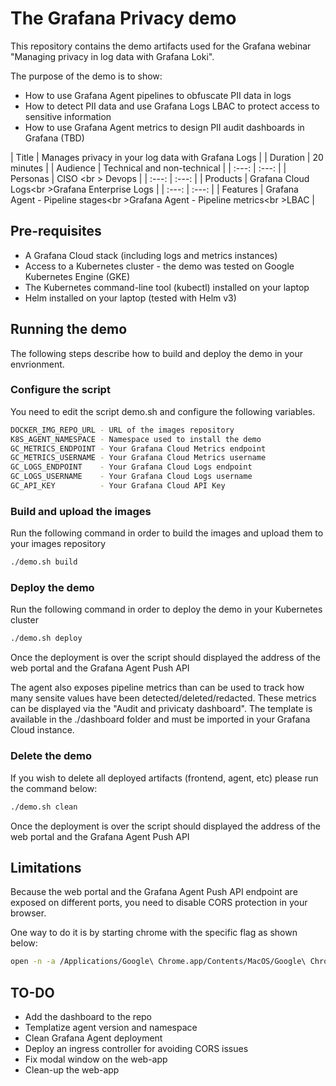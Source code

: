 # The Grafana Privacy demo
This repository contains the demo artifacts used for the Grafana webinar "Managing privacy in log data with Grafana Loki".

The purpose of the demo is to show:
- How to use Grafana Agent pipelines to obfuscate PII data in logs
- How to detect PII data and use Grafana Logs LBAC to protect access to sensitive information
- How to use Grafana Agent metrics to design PII audit dashboards in Grafana (TBD)

| Title    | Manages privacy in your log data with Grafana Logs                              |
| Duration | 20 minutes                                                                      |
| Audience | Technical and non-technical                                                     |
| :---: | :---: |
| Personas | CISO <br \> Devops                                                              |
| :---: | :---: |
| Products | Grafana Cloud Logs<br \>Grafana Enterprise Logs                                 |
| :---: | :---: |
| Features | Grafana Agent - Pipeline stages<br \>Grafana Agent - Pipeline metrics<br \>LBAC |

## Pre-requisites
- A Grafana Cloud stack (including logs and metrics instances)
- Access to a Kubernetes cluster - the demo was tested on Google Kubernetes Engine (GKE)
- The Kubernetes command-line tool (kubectl) installed on your laptop
- Helm installed on your laptop (tested with Helm v3)

## Running the demo
The following steps describe how to build and deploy the demo in your envrionment.

### Configure the script
You need to edit the script demo.sh and configure the following variables.
```sh
DOCKER_IMG_REPO_URL - URL of the images repository
K8S_AGENT_NAMESPACE - Namespace used to install the demo
GC_METRICS_ENDPOINT - Your Grafana Cloud Metrics endpoint
GC_METRICS_USERNAME - Your Grafana Cloud Metrics username
GC_LOGS_ENDPOINT    - Your Grafana Cloud Logs endpoint
GC_LOGS_USERNAME    - Your Grafana Cloud Logs username
GC_API_KEY          - Your Grafana Cloud API Key
 ```

### Build and upload the images
Run the following command in order to build the images and upload them to your images repository
```sh
./demo.sh build
 ```

### Deploy the demo
Run the following command in order to deploy the demo in your Kubernetes cluster
```sh
./demo.sh deploy
 ```

Once the deployment is over the script should displayed the address of the web portal and the Grafana Agent Push API

The agent also exposes pipeline metrics than can be used to track how many sensite values have been detected/deleted/redacted. These metrics can be displayed via the "Audit and privicaty dashboard". The template is available in the ./dashboard folder and must be imported in your Grafana Cloud instance.

### Delete the demo
If you wish to delete all deployed artifacts (frontend, agent, etc) please run the command below:
```sh
./demo.sh clean
 ```

Once the deployment is over the script should displayed the address of the web portal and the Grafana Agent Push API

## Limitations
Because the web portal and the Grafana Agent Push API endpoint are exposed on different ports, you need to disable CORS protection in your browser.

One way to do it is by starting chrome with the specific flag as shown below:

```sh
open -n -a /Applications/Google\ Chrome.app/Contents/MacOS/Google\ Chrome --args --user-data-dir="/tmp/chrome_dev_test" --disable-web-security
```

## TO-DO
- Add the dashboard to the repo
- Templatize agent version and namespace
- Clean Grafana Agent deployment
- Deploy an ingress controller for avoiding CORS issues
- Fix modal window on the web-app
- Clean-up the web-app